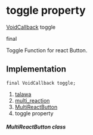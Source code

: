 
<div>

# toggle property

</div>


[VoidCallback](https://api.flutter.dev/flutter/dart-ui/VoidCallback.html)
toggle


final




Toggle Function for react Button.



## Implementation

``` language-dart
final VoidCallback toggle;
```







1.  [talawa](../../index.md)
2.  [multi_reaction](../../widgets_multi_reaction/)
3.  [MultiReactButton](../../widgets_multi_reaction/MultiReactButton-class.md)
4.  toggle property

##### MultiReactButton class







